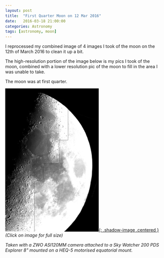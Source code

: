 ```yaml
---
layout: post
title:  "First Quarter Moon on 12 Mar 2016"
date:   2016-03-18 21:00:00
categories: Astronomy
tags: [astronomy, moon]
---
```


I reprocessed my combined image of 4 images I took of the moon on the 12th of March 2016 to clean it up a bit.

The high-resolution portion of the image below is my pics I took of the moon, combined with a lower resolution pic of the moon to fill in the area I was unable to take.

The moon was at first quarter.


[![Moon - 12 March 2016](/assets/images/blog/astronomy/moon-2016-03-12-small.png){: .shadow-image .centered }](/assets/images/blog/astronomy/moon-2016-03-12.png)
_(Click on image for full size)_

_Taken with a ZWO ASI120MM camera attached to a Sky Watcher 200 PDS Explorer 8" mounted on a HEQ-5 motorised equatorial mount._

